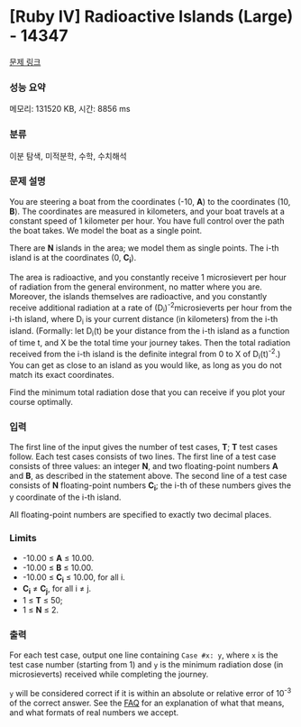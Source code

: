 # [Ruby IV] Radioactive Islands (Large) - 14347 

[문제 링크](https://www.acmicpc.net/problem/14347) 

### 성능 요약

메모리: 131520 KB, 시간: 8856 ms

### 분류

이분 탐색, 미적분학, 수학, 수치해석

### 문제 설명

<p>You are steering a boat from the coordinates (-10, <strong>A</strong>) to the coordinates (10, <strong>B</strong>). The coordinates are measured in kilometers, and your boat travels at a constant speed of 1 kilometer per hour. You have full control over the path the boat takes. We model the boat as a single point.</p>

<p>There are <strong>N</strong> islands in the area; we model them as single points. The i-th island is at the coordinates (0, <strong>C<sub>i</sub></strong>).</p>

<p>The area is radioactive, and you constantly receive 1 microsievert per hour of radiation from the general environment, no matter where you are. Moreover, the islands themselves are radioactive, and you constantly receive additional radiation at a rate of (D<sub>i</sub>)<sup>-2</sup>microsieverts per hour from the i-th island, where D<sub>i</sub> is your current distance (in kilometers) from the i-th island. (Formally: let D<sub>i</sub>(t) be your distance from the i-th island as a function of time t, and X be the total time your journey takes. Then the total radiation received from the i-th island is the definite integral from 0 to X of D<sub>i</sub>(t)<sup>-2</sup>.) You can get as close to an island as you would like, as long as you do not match its exact coordinates.</p>

<p>Find the minimum total radiation dose that you can receive if you plot your course optimally.</p>

<ul>
</ul>

### 입력 

 <p>The first line of the input gives the number of test cases, <strong>T</strong>; <strong>T</strong> test cases follow. Each test cases consists of two lines. The first line of a test case consists of three values: an integer <strong>N</strong>, and two floating-point numbers <strong>A</strong> and <strong>B</strong>, as described in the statement above. The second line of a test case consists of <strong>N</strong> floating-point numbers <strong>C<sub>i</sub></strong>; the i-th of these numbers gives the y coordinate of the i-th island.</p>

<p>All floating-point numbers are specified to exactly two decimal places.</p>

<h3>Limits</h3>

<ul>
	<li>-10.00 ≤ <strong>A</strong> ≤ 10.00.</li>
	<li>-10.00 ≤ <strong>B</strong> ≤ 10.00.</li>
	<li>-10.00 ≤ <strong>C<sub>i</sub></strong> ≤ 10.00, for all i.</li>
	<li><strong>C<sub>i</sub></strong> ≠ <strong>C<sub>j</sub></strong>, for all i ≠ j.</li>
	<li>1 ≤ <strong>T</strong> ≤ 50;</li>
	<li>1 ≤ <strong>N</strong> ≤ 2.</li>
</ul>

### 출력 

 <p>For each test case, output one line containing <code>Case #x: y</code>, where <code>x</code> is the test case number (starting from 1) and <code>y</code> is the minimum radiation dose (in microsieverts) received while completing the journey.</p>

<p><code>y</code> will be considered correct if it is within an absolute or relative error of 10<sup>-3</sup> of the correct answer. See the <a href="https://code.google.com/codejam/faq.html#5-9" target="_blank">FAQ</a> for an explanation of what that means, and what formats of real numbers we accept.</p>

